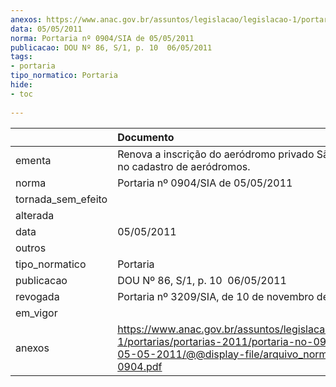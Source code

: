 ```yaml
---
anexos: https://www.anac.gov.br/assuntos/legislacao/legislacao-1/portarias/portarias-2011/portaria-no-0904-sia-de-05-05-2011/@@display-file/arquivo_norma/PA2011-0904.pdf
data: 05/05/2011
norma: Portaria nº 0904/SIA de 05/05/2011
publicacao: DOU Nº 86, S/1, p. 10  06/05/2011
tags:
- portaria
tipo_normatico: Portaria
hide: 
- toc 
 
---
```


|                    | Documento                                                                                                                                                         |
|:-------------------|:------------------------------------------------------------------------------------------------------------------------------------------------------------------|
| ementa             | Renova a inscrição do aeródromo privado São José (MT) no cadastro de aeródromos.                                                                                  |
| norma              | Portaria nº 0904/SIA de 05/05/2011                                                                                                                                |
| tornada_sem_efeito |                                                                                                                                                                   |
| alterada           |                                                                                                                                                                   |
| data               | 05/05/2011                                                                                                                                                        |
| outros             |                                                                                                                                                                   |
| tipo_normatico     | Portaria                                                                                                                                                          |
| publicacao         | DOU Nº 86, S/1, p. 10  06/05/2011                                                                                                                                 |
| revogada           | Portaria nº 3209/SIA, de 10 de novembro de 2016.                                                                                                                  |
| em_vigor           |                                                                                                                                                                   |
| anexos             | https://www.anac.gov.br/assuntos/legislacao/legislacao-1/portarias/portarias-2011/portaria-no-0904-sia-de-05-05-2011/@@display-file/arquivo_norma/PA2011-0904.pdf |